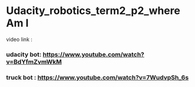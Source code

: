 # Udacity_robotics_term2_p2_where Am I

video link :
### udacity bot: https://www.youtube.com/watch?v=BdYfmZvmWkM
### truck bot : https://www.youtube.com/watch?v=7WudvpSh_6s
